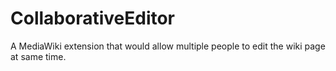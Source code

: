 # CollaborativeEditor
A MediaWiki extension that would allow multiple people to edit the wiki page at same time.
